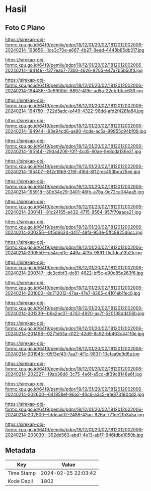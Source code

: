 # Hasil

## Foto C Plano

https://sirekap-obj-formc.kpu.go.id/64f9/pemilu/pdpr/18/12/01/20/02/1812012002006-20240214-193656--1ce3c70e-a667-4b27-8eed-4448b85db317.jpg

https://sirekap-obj-formc.kpu.go.id/64f9/pemilu/pdpr/18/12/01/20/02/1812012002006-20240214-194149--f377eab7-73b0-4626-8705-e47a7b5b50f4.jpg

https://sirekap-obj-formc.kpu.go.id/64f9/pemilu/pdpr/18/12/01/20/02/1812012002006-20240214-194436--0e9900bf-8897-4f9e-ad5a-22ebfb1cc639.jpg

https://sirekap-obj-formc.kpu.go.id/64f9/pemilu/pdpr/18/12/01/20/02/1812012002006-20240214-194750--722d5adc-e449-4322-96dd-afd2f428fa84.jpg

https://sirekap-obj-formc.kpu.go.id/64f9/pemilu/pdpr/18/12/01/20/02/1812012002006-20240214-194944--83e94cd6-aa90-4cde-ac5a-99955c94bf09.jpg

https://sirekap-obj-formc.kpu.go.id/64f9/pemilu/pdpr/18/12/01/20/02/1812012002006-20240214-195144--29da4206-10ff-4cd5-80ae-9e8cda136e31.jpg

https://sirekap-obj-formc.kpu.go.id/64f9/pemilu/pdpr/18/12/01/20/02/1812012002006-20240214-195407--8f2c19b9-219f-416d-8f12-ec453bdb25ed.jpg

https://sirekap-obj-formc.kpu.go.id/64f9/pemilu/pdpr/18/12/01/20/02/1812012002006-20240214-195918--30b34e29-3401-48fb-a78a-9c72ca044aa5.jpg

https://sirekap-obj-formc.kpu.go.id/64f9/pemilu/pdpr/18/12/01/20/02/1812012002006-20240214-200141--81c24165-a432-4715-8564-957f70aace21.jpg

https://sirekap-obj-formc.kpu.go.id/64f9/pemilu/pdpr/18/12/01/20/02/1812012002006-20240214-200356--0f5d6634-d417-49fa-953e-5ffc8925d6cc.jpg

https://sirekap-obj-formc.kpu.go.id/64f9/pemilu/pdpr/18/12/01/20/02/1812012002006-20240214-200550--c54ced1e-449a-4f3b-9891-f5c1dca13b25.jpg

https://sirekap-obj-formc.kpu.go.id/64f9/pemilu/pdpr/18/12/01/20/02/1812012002006-20240214-200747--dc3cdbf3-dc81-4622-bf5c-e90c85e263f6.jpg

https://sirekap-obj-formc.kpu.go.id/64f9/pemilu/pdpr/18/12/01/20/02/1812012002006-20240214-201000--8c713012-47aa-47e7-8365-c4101eb1fec0.jpg

https://sirekap-obj-formc.kpu.go.id/64f9/pemilu/pdpr/18/12/01/20/02/1812012002006-20240214-201239--b9a2ac07-d743-4920-aa7f-520188dd456b.jpg

https://sirekap-obj-formc.kpu.go.id/64f9/pemilu/pdpr/18/12/01/20/02/1812012002006-20240214-201458--0271d63a-d122-42d9-8c92-bb463c44116e.jpg

https://sirekap-obj-formc.kpu.go.id/64f9/pemilu/pdpr/18/12/01/20/02/1812012002006-20240214-201945--05f3ef43-7aa7-4f1c-9637-10cfaa9e9d6a.jpg

https://sirekap-obj-formc.kpu.go.id/64f9/pemilu/pdpr/18/12/01/20/02/1812012002006-20240214-202327--f9ab36d6-3c75-4e6f-a5cc-df39c8148e6f.jpg

https://sirekap-obj-formc.kpu.go.id/64f9/pemilu/pdpr/18/12/01/20/02/1812012002006-20240214-202600--641958ef-96a2-40c6-a3c5-e1e8731904d2.jpg

https://sirekap-obj-formc.kpu.go.id/64f9/pemilu/pdpr/18/12/01/20/02/1812012002006-20240214-202800--fddeaa02-2488-43ac-826a-771de2fb3a5a.jpg

https://sirekap-obj-formc.kpu.go.id/64f9/pemilu/pdpr/18/12/01/20/02/1812012002006-20240214-203030--392dd563-abd1-4e13-abf7-946fdbe1050b.jpg


## Metadata

| Key        | Value               |
| ---------- | ------------------- |
| Time Stamp | 2024-02-25 22:03:42 |
| Kode Dapil | 1802                |



